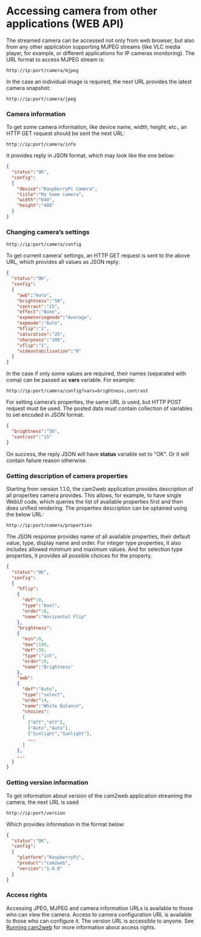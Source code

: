 # Accessing camera from other applications (WEB API)

The streamed camera can be accessed not only from web browser, but also from any other application supporting MJPEG streams (like VLC media player, for example, or different applications for IP cameras monitoring). The URL format to access MJPEG stream is:
```
http://ip:port/camera/mjpeg
```

In the case an individual image is required, the next URL provides the latest camera snapshot:
```
http://ip:port/camera/jpeg
```

### Camera information
To get some camera information, like device name, width, height, etc., an HTTP GET request should be sent the next URL:
```
http://ip:port/camera/info
```
It provides reply in JSON format, which may look like the one below:
```JSON
{
  "status":"OK",
  "config":
  {
    "device":"RaspberryPi Camera",
    "title":"My home camera",
    "width":"640",
    "height":"480"
  }
}
````

### Changing camera’s settings
```
http://ip:port/camera/config
```
To get current camera’ settings, an HTTP GET request is sent to the above URL, which provides all values as JSON reply:
```JSON
{
  "status":"OK",
  "config":
  {
    "awb":"Auto",
    "brightness":"50",
    "contrast":"15",
    "effect":"None",
    "expmeteringmode":"Average",
    "expmode":"Auto",
    "hflip":"1",
    "saturation":"25",
    "sharpness":"100",
    "vflip":"1",
    "videostabilisation":"0"
  }
}
```
In the case if only some values are required, their names (separated with coma) can be passed as **vars** variable. For example:
```
http://ip:port/camera/config?vars=brightness,contrast
```

For setting camera’s properties, the same URL is used, but HTTP POST request must be used. The posted data must contain collection of variables to set encoded in JSON format.
```JSON
{
  "brightness":"50",
  "contrast":"15"
}
```
On success, the reply JSON will have **status** variable set to "OK". Or it will contain failure reason otherwise.

### Getting description of camera properties
Starting from version 1.1.0, the cam2web application provides description of all properties camera provides. This allows, for example, to have single WebUI code, which queries the list of available properties first and then does unified rendering. The properties description can be optained using the below URL:
```
http://ip:port/camera/properties
```

The JSON response provides name of all available properties, their default value, type, display name and order. For integer type properties, it also includes allowed minimum and maximum values. And for selection type properties, it provides all possible choices for the property.
```JSON
{
  "status":"OK",
  "config":
  {
    "hflip":
    {
      "def":0,
      "type":"bool",
      "order":8,
      "name":"Horizontal Flip"
    },
    "brightness":
    {
      "min":0,
      "max":100,
      "def":50,
      "type":"int",
      "order":0,
      "name":"Brightness"
    },
    "awb":
    {
      "def":"Auto",
      "type":"select",
      "order":4,
      "name":"White Balance",
      "choices":
      [
        ["Off","Off"],
        ["Auto","Auto"],
        ["Sunlight","Sunlight"],
        ...
      ]
    },
    ...
  }
}
```

### Getting version information
To get information about version of the cam2web application streaming the camera, the next URL is used
```
http://ip:port/version
```
Which provides information in the format below:
```JSON
{
  "status":"OK",
  "config":
  {
    "platform":"RaspberryPi",
    "product":"cam2web",
    "version":"1.0.0"
  }
}
```

### Access rights
Accessing JPEG, MJPEG and camera information URLs is available to those who can view the camera. Access to camera configuration URL is available to those who can configure it. The version URL is accessible to anyone. See [Running cam2web](Running.md) for more information about access rights.
